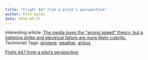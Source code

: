 ```yaml
---
title: "Flight 447 from a pilot’s perspective"
author: Pito Salas
date: 2014-06-27
---
```




Interesting article: [The media loves the "wrong speed" theory, but a
lightning strike and electrical failure are more likely
culprits.](<http://www.salon.com/tech/col/smith/2009/06/08/storm/print.html>)  
Technorati Tags: [airplane](<http://technorati.com/tag/airplane>),
[weather](<http://technorati.com/tag/weather>),
[airbus](<http://technorati.com/tag/airbus>)  


[Flight 447 from a pilot’s perspective](None)
